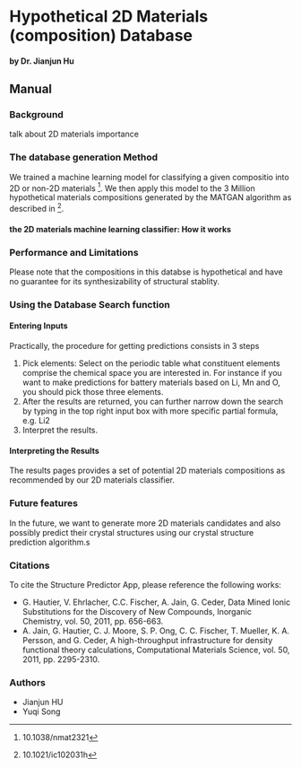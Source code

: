 
# Hypothetical 2D Materials (composition) Database
#### by Dr. Jianjun Hu

## Manual

### Background 
talk about 2D materials importance


### The database generation Method

We trained a machine learning model for classifying a given compositio into 2D or non-2D materials [^1]. We then apply this model to the 3 Million hypothetical materials compositions generated by the MATGAN algorithm as described in [^2]. 

#### the 2D materials machine learning classifier: How it works


### Performance and Limitations

Please note that the compositions in this databse is hypothetical and have no guarantee for its synthesizability of structural stablity. 

### Using the Database Search function

#### Entering Inputs

Practically, the procedure for getting predictions consists in 3 steps

1. Pick elements: Select on the periodic table what constituent elements comprise the chemical space you are interested in.
   For instance if you want to make predictions for battery materials based on Li, Mn and O, you should pick those three elements.
2. After the results are returned, you can further narrow down the search by typing in the top right input box with more specific partial formula, e.g. Li2
3. Interpret the results.
   

#### Interpreting the Results

The results pages provides a set of potential 2D materials compositions as recommended by our 2D materials classifier. 



### Future features

In the future, we want to generate more 2D materials candidates and also possibly predict their crystal structures using our crystal structure prediction algorithm.s

### Citations

To cite the Structure Predictor App, please reference the following works:

- G. Hautier, V. Ehrlacher, C.C. Fischer, A. Jain, G. Ceder, Data Mined Ionic Substitutions for the Discovery of New Compounds, Inorganic Chemistry, vol. 50, 2011, pp. 656-663.
- A. Jain, G. Hautier, C. J. Moore, S. P. Ong, C. C. Fischer, T. Mueller, K. A. Persson, and G. Ceder, A high-throughput infrastructure for density functional theory calculations, Computational Materials Science, vol. 50, 2011, pp. 2295-2310.

[^1]: 10.1038/nmat2321
[^2]: 10.1021/ic102031h
[^3]: 10.1021/cm100795d
[^4]: 10.1038/nmat1691

### Authors

- Jianjun HU
- Yuqi Song
